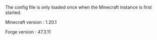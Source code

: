 The config file is only loaded once when the Minecraft instance is first started.



Minecraft version : 1.20.1

Forge version :  47.3.11
